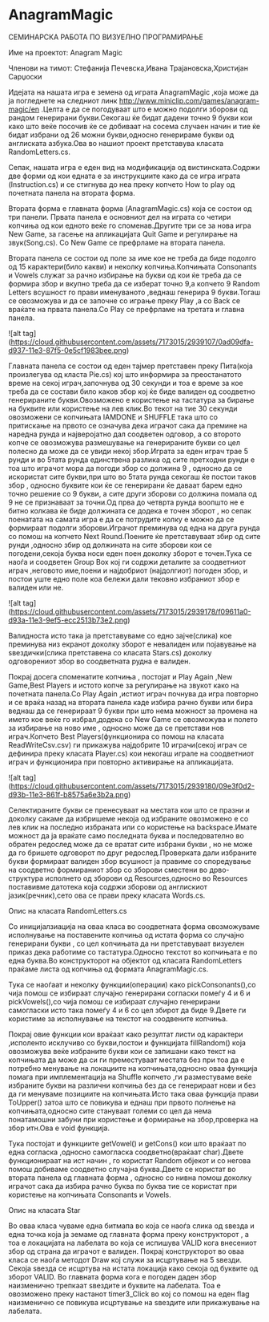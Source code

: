 AnagramMagic
============

СЕМИНАРСКА РАБОТА ПО ВИЗУЕЛНО ПРОГРАМИРАЊЕ 

Име на проектот: Anagram Magic

Членови на тимот: Стефанија Печевска,Ивана Трајановска,Христијан Сарџоски 


Идејата на нашата игра е земена од играта AnagramMagic ,која може да ја погледнете на следниот линк http://www.miniclip.com/games/anagram-magic/en .Целта е да се погодуваат што е можно подолги зборови од рандом генерирани букви.Секогаш ќе бидат дадени точно 9 букви кои како што веќе посочив ќе се добиваат на сосема случаен начин и тие ќе бидат избрани од 26 можни букви,односно генерираме букви од англиската азбука.Ова во нашиот проект претставува класата RandomLetters.cs.  


Сепак, нашата игра е еден вид на модификација од вистинската.Содржи две форми од кои едната е за инструкциите како да се игра играта (Instruction.cs) и се стигнува до неа преку копчето How to play од почетната панела на втората форма. 


Bтората форма е главната форма (AnagramMagic.cs) која се состои од три панели. Првата панела е основниот дел на играта со четири копчиња од кои едното веќе го споменав.Другите три се за нова игра New Game, за гасење на апликацијата Quit Game и регулирање на звук(Song.cs). Со New Game се префрламе на втората панела. 





Втората панела се состои од поле за име кое не треба да биде подолго од 15 карактери(било какви) и неколку копчиња.Копчињата Consonants и Vowels служат за рачно избирање на букви од кои ќе треба да се формира збор и вкупно треба да се изберат точно 9,а копчето 9 Random Letters всушност го прави именуваното ,веднаш генерира 9 букви.Тогаш се овозможува и да се започне со играње преку Play ,a со Back се враќате на првата панела.Со Play се префрламе на третата и главна панела.  




![alt tag] (https://cloud.githubusercontent.com/assets/7173015/2939107/0ad09dfa-d937-11e3-87f5-0e5cf1983bee.png)




Главната панела се состои од еден тајмер претставен преку Пита(која произлегува од класта Pie.cs) кој што информира за  преостанатото време на секој играч,започнува од  30 секунди и тоа е време за кое треба да се состави било каков збор кој ќе биде валиден од соодветно генерираните букви.Овозможено е користење на тастатура за бирање на буквите или користење на лев клик.Во текот на тие 30 секунди овозможени се копчињата IAMDONE и SHUFFLE така што со притискање на првото се означува дека играчот сака да премине на наредна рунда и најверојатно дал соодветен одговор, а со второто копче се овозможува размешување на генерираните букви со цел полесно да може да се увиди некој збор.Играта за еден играч трае 5 рунди и во 5тата рунда единствена разлика од сите претходни рунди е тоа што играчот мора да погоди збор со должина 9 , односно да се искористат сите букви,при што во 5тата рунда секогаш ќе постои таков збор , односно буквите кои ќе се генерирани ќе даваат барем едно точно решение со 9 букви, а сите други зборови со должина помала од 9  не се признаваат за точни.Од прва до четврта рунда воопшто не е битно колкава ќе биде должината се додека е точен зборот , но сепак поенатата на самата игра е да се потрудите колку е можно да се формираат подолги зборови.Играчот преминува од една на друга рунда со помош на копчето Next Round.Поените ќе претставуваат збир од сите рунди ,односно збир од должината на сите зборови кои се погодени,секоја буква носи еден поен доколку зборот е точен.Тука се наоѓа и соодветен Group Box кој ги содржи деталите за соодветниот играч ,неговото име,поени и најдобриот (најдолгиот) погоден збор, и постои уште едно поле коа бележи дали тековно избраниот збор е валиден или не. 



![alt tag] (https://cloud.githubusercontent.com/assets/7173015/2939178/f09611a0-d93a-11e3-9ef5-ecc2513b73e2.png)




Валидноста исто така ја претставуваме со едно зајче(слика) кое преминува низ екранот доколку зборот е невалиден или појавување на ѕвездички(слика претставена со класата Stars.cs) доколку одговорениот збор во соодветната рудна е валиден.  


Покрај досега споменатите копчиња , постојат и Play Again ,New Game,Best Players и истото копче за регулирање на звукот како на почетната панела.Со Play Again ,истиот играч почнува да игра повторно и се враќа назад на втората панела каде избира рачно букви или бира веднаш да се генерираат 9 букви при што нема можност за промена на името кое веќе го избрал,додека со New Game се овозможува и полето за избирање на ново име , односно може да се претстави нов играч.Копчето Best Players(функционира со помош на класата ReadWriteCsv.csv) ги прикажува најдобрите 10 играчи(секој играч се дефинира преку класата Player.cs) кои некогаш играле на соодветниот играч и функционира при повторно активирање на апликацијата. 




![alt tag] (https://cloud.githubusercontent.com/assets/7173015/2939180/09e3f0d2-d93b-11e3-861f-b8575a6e3b2a.png)


Селектираните букви се пренесуваат на местата кои што се празни и доколку сакаме да избришеме некоја од избраните овозможено е со лев клик на последно избраната или со користење на backspace.Имате можност да ја враќате само последната буква и последователно во обратен редослед може да се вратат сите избрани букви , но не може да го бришете одговорот по друг редослед.Проверката дали избраните букви формираат валиден збор всушност ја правиме со споредување на соодветно формираниот збор со зборови сместени во дрво-структура исполнето од зборови од Resources,односно во Resources поставивме датотека која содржи зборови од англискиот јазик(речник),сето ова се прави преку класата Words.cs.  


Опис на класата RandomLetters.cs 

Со иницијалзиација на оваа класа во соодветната форма овозможуваме исполнување на поставените копчиња од истата форма со случајно генерирани букви , со цел копчињата да ни претставуваат визуелен приказ дека работиме со тастатура.Односно текстот во копчињата е по една буква.Во конструкторот на  објектот од класата RandomLetters праќаме листа од копчиња од формата AnagramMagic.cs. 

Тука се наоѓаат и неколку функции(операции) како pickConsonants(),со чија помош се избираат случајно генерирани согласки помеѓу 4 и 6 и pickVowels(),со чија помош се избираат случајно генерирани самогласки исто така помеѓу 4 и 6 со цел збирот да биде 9.Двете ги користиме за исполнување на текстот на соодвените копчиња. 

Покрај овие функции кои враќаат како резултат листи од карактери ,исполенто исклучиво со букви,постои и функцијата fillRandom() која овозможува веќе избраните букви кои се запишани како текст на копчињата да може да си ги преместуваат местата без при тоа да е потребно менување на локациите на копчињата,односно оваа функција помага при имплементација на Shuffle копчето ,ги разместуваме веќе избраните букви на различни копчиња без да се генерираат нови и без да ги менуваме позициите на копчињата.Исто така оваа функција прави ToUpper() затоа што се повикува и еднаш при првото полнење на копчињата,односно сите стануваат големи со цел да нема понатамошни забуни при користење и формирање на збор,проверка на збор итн.Ова е void функција. 

Тука постојат и функциите getVowel() и getCons() кои што враќаат по една согласка ,односно самогласка соодветно(враќаат char).Двете функционираат на ист начин , го користат Random објекот и со негова помош добиваме соодветно случајна буква.Двете се користат во втората панела од главната форма , односно со нивна помош доколку играчот сака да избира рачно буква по буква тие се користат при користење на копчињата Consonants и Vowels. 


Опис на класата Star 

Во оваа класа чуваме една битмапа во која се наоѓа слика од ѕвезда и една точка која ја земаме од главната форма преку конструкторот , а тоа е локацијата на лабелата во која се испишува VALID кога внесениот збор од страна да играчот е валиден. Покрај конструкторот во оваа класа се наоѓа методот Draw кој служи за исцртување на 5 ѕвезди. Секоја ѕвезда се исцртува на истата локација како секоја од буквите од зборот VALID. Во главната форма кога е погоден даден збор наизменично трепкаат ѕвездите и буквите на лабелата. Тоа е овозможено преку настанот timer3_Click во кој со помош на еден flag наизменично се повикува исцртување на ѕвездите или прикажување на лабелата.
